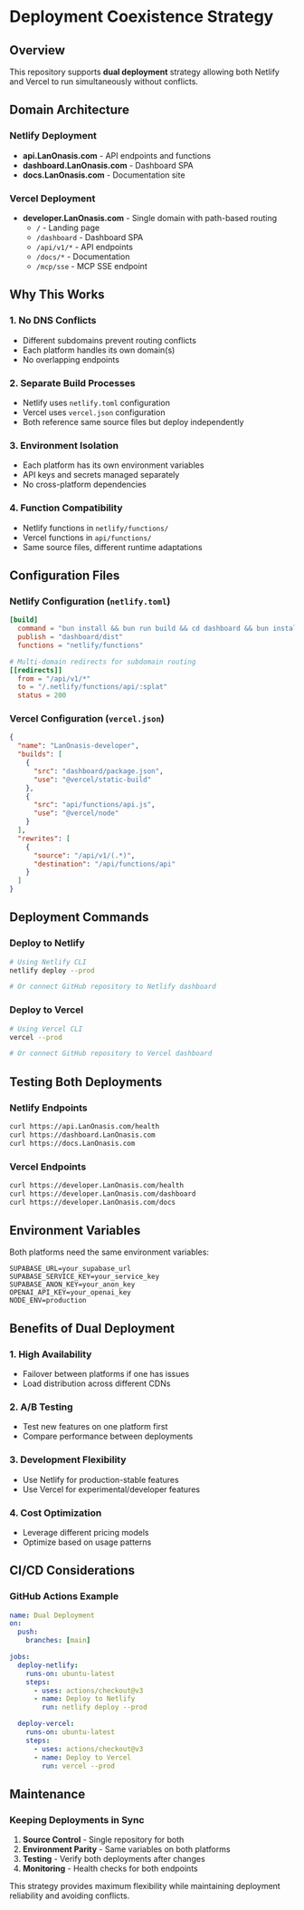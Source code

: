 # Deployment Coexistence Strategy

## Overview

This repository supports **dual deployment** strategy allowing both Netlify and Vercel to run simultaneously without conflicts.

## Domain Architecture

### Netlify Deployment
- **api.LanOnasis.com** - API endpoints and functions
- **dashboard.LanOnasis.com** - Dashboard SPA 
- **docs.LanOnasis.com** - Documentation site

### Vercel Deployment  
- **developer.LanOnasis.com** - Single domain with path-based routing
  - `/` - Landing page
  - `/dashboard` - Dashboard SPA
  - `/api/v1/*` - API endpoints
  - `/docs/*` - Documentation
  - `/mcp/sse` - MCP SSE endpoint

## Why This Works

### 1. **No DNS Conflicts**
- Different subdomains prevent routing conflicts
- Each platform handles its own domain(s)
- No overlapping endpoints

### 2. **Separate Build Processes**
- Netlify uses `netlify.toml` configuration
- Vercel uses `vercel.json` configuration
- Both reference same source files but deploy independently

### 3. **Environment Isolation**
- Each platform has its own environment variables
- API keys and secrets managed separately
- No cross-platform dependencies

### 4. **Function Compatibility**
- Netlify functions in `netlify/functions/`
- Vercel functions in `api/functions/`
- Same source files, different runtime adaptations

## Configuration Files

### Netlify Configuration (`netlify.toml`)
```toml
[build]
  command = "bun install && bun run build && cd dashboard && bun install && bun run build"
  publish = "dashboard/dist"
  functions = "netlify/functions"

# Multi-domain redirects for subdomain routing
[[redirects]]
  from = "/api/v1/*"
  to = "/.netlify/functions/api/:splat"
  status = 200
```

### Vercel Configuration (`vercel.json`)
```json
{
  "name": "LanOnasis-developer",
  "builds": [
    {
      "src": "dashboard/package.json",
      "use": "@vercel/static-build"
    },
    {
      "src": "api/functions/api.js",
      "use": "@vercel/node"
    }
  ],
  "rewrites": [
    {
      "source": "/api/v1/(.*)",
      "destination": "/api/functions/api"
    }
  ]
}
```

## Deployment Commands

### Deploy to Netlify
```bash
# Using Netlify CLI
netlify deploy --prod

# Or connect GitHub repository to Netlify dashboard
```

### Deploy to Vercel
```bash
# Using Vercel CLI
vercel --prod

# Or connect GitHub repository to Vercel dashboard
```

## Testing Both Deployments

### Netlify Endpoints
```bash
curl https://api.LanOnasis.com/health
curl https://dashboard.LanOnasis.com
curl https://docs.LanOnasis.com
```

### Vercel Endpoints  
```bash
curl https://developer.LanOnasis.com/health
curl https://developer.LanOnasis.com/dashboard
curl https://developer.LanOnasis.com/docs
```

## Environment Variables

Both platforms need the same environment variables:

```env
SUPABASE_URL=your_supabase_url
SUPABASE_SERVICE_KEY=your_service_key
SUPABASE_ANON_KEY=your_anon_key
OPENAI_API_KEY=your_openai_key
NODE_ENV=production
```

## Benefits of Dual Deployment

### 1. **High Availability**
- Failover between platforms if one has issues
- Load distribution across different CDNs

### 2. **A/B Testing**
- Test new features on one platform first
- Compare performance between deployments

### 3. **Development Flexibility**
- Use Netlify for production-stable features
- Use Vercel for experimental/developer features

### 4. **Cost Optimization**
- Leverage different pricing models
- Optimize based on usage patterns

## CI/CD Considerations

### GitHub Actions Example
```yaml
name: Dual Deployment
on:
  push:
    branches: [main]

jobs:
  deploy-netlify:
    runs-on: ubuntu-latest
    steps:
      - uses: actions/checkout@v3
      - name: Deploy to Netlify
        run: netlify deploy --prod

  deploy-vercel:
    runs-on: ubuntu-latest  
    steps:
      - uses: actions/checkout@v3
      - name: Deploy to Vercel
        run: vercel --prod
```

## Maintenance

### Keeping Deployments in Sync
1. **Source Control** - Single repository for both
2. **Environment Parity** - Same variables on both platforms
3. **Testing** - Verify both deployments after changes
4. **Monitoring** - Health checks for both endpoints

This strategy provides maximum flexibility while maintaining deployment reliability and avoiding conflicts.